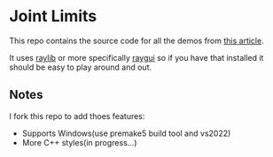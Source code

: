 # Joint Limits

This repo contains the source code for all the demos from [this article](https://theorangeduck.com/page/joint-limits).

It uses [raylib](https://www.raylib.com/) or more specifically [raygui](https://github.com/raysan5/raygui) so if you have that installed it should be easy to play around and out.

## Notes

I fork this repo to add thoes features:

- Supports Windows(use premake5 build tool and vs2022)
- More C++ styles(in progress...)